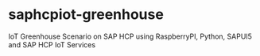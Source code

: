 # saphcpiot-greenhouse
IoT Greenhouse Scenario on SAP HCP using RaspberryPI, Python, SAPUI5 and SAP HCP IoT Services
